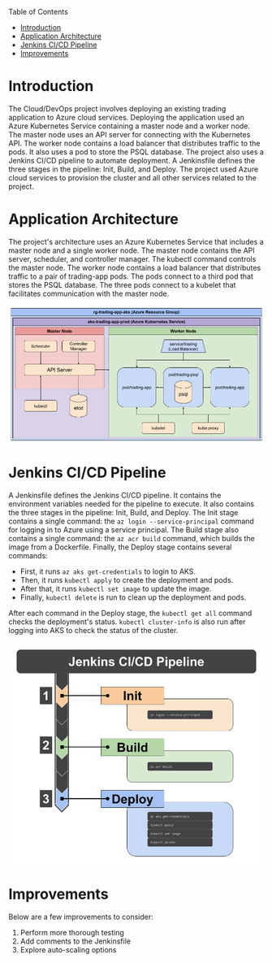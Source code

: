 Table of Contents
* [Introduction](#Introduction)
* [Application Architecture](#Application-Architecture)
* [Jenkins CI/CD Pipeline](#Jenkins-CI/CD-Pipeline)
* [Improvements](#Improvements)

# Introduction

The Cloud/DevOps project involves deploying an existing trading application to Azure cloud services.
Deploying the application used an Azure Kubernetes Service containing a master node and a worker node.
The master node uses an API server for connecting with the Kubernetes API.
The worker node contains a load balancer that distributes traffic to the pods. It also uses a pod to store the PSQL database.
The project also uses a Jenkins CI/CD pipeline to automate deployment.
A Jenkinsfile defines the three stages in the pipeline: Init, Build, and Deploy.
The project used Azure cloud services to provision the cluster and all other services related to the project.

# Application Architecture

The project's architecture uses an Azure Kubernetes Service that includes a master node and a single worker node.
The master node contains the API server, scheduler, and controller manager.
The kubectl command controls the master node.
The worker node contains a load balancer that distributes traffic to a pair of trading-app pods.
The pods connect to a third pod that stores the PSQL database.
The three pods connect to a kubelet that facilitates communication with the master node.

![K8s Architecture](assets/K8s%20Architecture.png)

# Jenkins CI/CD Pipeline

A Jenkinsfile defines the Jenkins CI/CD pipeline.
It contains the environment variables needed for the pipeline to execute.
It also contains the three stages in the pipeline: Init, Build, and Deploy.
The Init stage contains a single command: the `az login --service-principal` command for logging in to Azure using a service principal.
The Build stage also contains a single command: the `az acr build` command, which builds the image from a Dockerfile.
Finally, the Deploy stage contains several commands:
- First, it runs `az aks get-credentials` to login to AKS.
- Then, it runs `kubectl apply` to create the deployment and pods.
- After that, it runs `kubectl set image` to update the image.
- Finally, `kubectl delete` is run to clean up the deployment and pods.

After each command in the Deploy stage, the `kubectl get all` command checks the deployment's status.
`kubectl cluster-info` is also run after logging into AKS to check the status of the cluster.

![Jenkins CI/CD Pipeline](assets/Jenkins%20CI_CD%20Pipeline%20Diagram.png)

# Improvements
Below are a few improvements to consider:
1. Perform more thorough testing
2. Add comments to the Jenkinsfile
3. Explore auto-scaling options